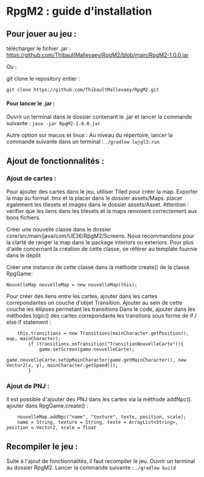 # RpgM2 : guide d'installation 

## Pour jouer au jeu : 
télécharger le fichier .jar : https://github.com/ThibaultMallevaey/RpgM2/blob/main/RpgM2-1.0.0.jar

Ou : 

git clone le repository entier : 
```
git clone https://github.com/ThibaultMallevaey/RpgM2.git
```

#### Pour lancer le .jar : 
Ouvrir un terminal dans le dossier contenant le .jar et lancer la commande suivante :
	```
	java -jar RpgM2-1.0.0.jar
	```

Autre option sur macos et linux : 
Au niveau du répertoire, lancer la commande suivante dans un terminal : 
	`./gradlew lwjgl3:run`


## Ajout de fonctionnalités : 

### Ajout de cartes : 
Pour ajouter des cartes dans le jeu, utiliser Tiled pour créer la map. Exporter la map au format .tmx et la placer dans le dossier assets/Maps. placer également les tilesets et images dans le dossier assets/Asset. Attention : vérifier que les liens dans les tilesets et la maps renvoient correctement aux bons fichiers. 

Créer une nouvelle classe dans le dossier core/src/main/java/com/UE36/RpgM2/Screens. Nous recommandons pour la clarté 
de ranger la map dans le package interiors ou exteriors. Pour plus d'aide concernant la création de cette classe, se 
référer au template fournie dans le dépôt 

Créer une instance de cette classe dans la méthode create() de la classe RpgGame: 
```
NouvelleMap nouvelleMap = new nouvelleMap(this);
```

Pour créer des liens entre les cartes, ajouter dans les cartes correpondantes un couche d'objet Transition. 
Ajouter au sein de cette couche les éllipses permetant les transitions
Dans le code, ajouter dans les méthodes logic() des cartes correpondante les transtions sous forme de if / else if statement :
```
	this.transitions = new Transitions(mainCharacter.getPosition(), map, mainCharacter);
        if (transitions.onTransition("TransitionNouvelleCarte")){
            game.setScreen(game.nouvelleCarte);
            game.nouvelleCarte.setUpMainCharacter(game.getMainCharacter(), new Vector2(x, y), mainCharacter.getSpeed());
        }
```

### Ajout de PNJ : 
Il est possible d'ajouter des PNJ dans les cartes via la méthode addNpc(). 
ajouter dans RpgGame.create() : 
```
	nouvelleMap.addNpc("name", "texture", texte, position, scale);
	name = String, texture = String, texte = ArrayList<String>, position = Vector2, scale = float
```

## Recompiler le jeu : 
Suite à l'ajout de fonctionnalités, il faut recompiler le jeu. 
Ouvrir un terminal au dossier RpgM2. Lancer la commande suivante : 
	`./gradlew build`








